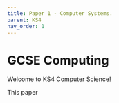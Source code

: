 ```yaml
---
title: Paper 1 - Computer Systems.
parent: KS4
nav_order: 1
---
```


# GCSE Computing

Welcome to KS4 Computer Science!

This paper 

